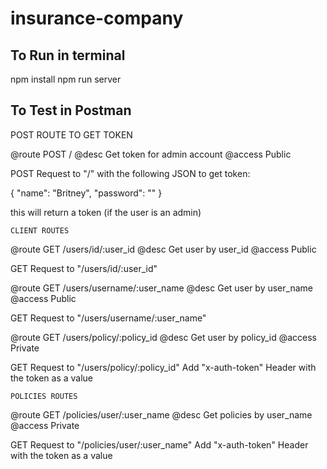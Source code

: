 # insurance-company

## To Run in terminal

npm install
npm run server

## To Test in Postman

POST ROUTE TO GET TOKEN

@route       POST /
@desc        Get token for admin account
@access      Public

POST Request to "/" with the following JSON to get token:

{
	"name": "Britney",
	"password": ""
}

this will return a token (if the user is an admin)


	CLIENT ROUTES

@route       GET /users/id/:user_id
@desc        Get user by user_id
@access      Public

GET Request to "/users/id/:user_id"

@route       GET /users/username/:user_name
@desc        Get user by user_name
@access      Public

GET Request to "/users/username/:user_name"

@route       GET /users/policy/:policy_id
@desc        Get user by policy_id
@access      Private

GET Request to "/users/policy/:policy_id"
  Add "x-auth-token" Header with the token as a value


	POLICIES ROUTES

@route       GET /policies/user/:user_name
@desc        Get policies by user_name
@access      Private

GET Request to "/policies/user/:user_name"
  Add "x-auth-token" Header with the token as a value
